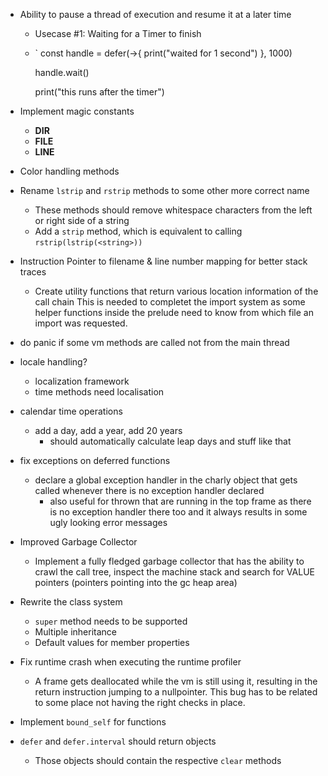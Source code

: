 - Ability to pause a thread of execution and resume it at a later time
  - Usecase #1: Waiting for a Timer to finish
  - `
      const handle = defer(->{
        print("waited for 1 second")
      }, 1000)

      handle.wait()

      print("this runs after the timer")
- Implement magic constants
  - __DIR__
  - __FILE__
  - __LINE__

- Color handling methods

- Rename `lstrip` and `rstrip` methods to some other more correct name
  - These methods should remove whitespace characters from the left or right side of a string
  - Add a `strip` method, which is equivalent to calling `rstrip(lstrip(<string>))`

- Instruction Pointer to filename & line number mapping for better stack traces
  - Create utility functions that return various location information of the call chain
    This is needed to completet the import system as some helper functions inside the prelude
    need to know from which file an import was requested.

- do panic if some vm methods are called not from the main thread

- locale handling?
  - localization framework
  - time methods need localisation

- calendar time operations
  - add a day, add a year, add 20 years
    - should automatically calculate leap days and stuff like that

- fix exceptions on deferred functions
  - declare a global exception handler in the charly object that gets
    called whenever there is no exception handler declared
      - also useful for thrown that are running in the top frame
        as there is no exception handler there too and it always results
        in some ugly looking error messages

- Improved Garbage Collector
  - Implement a fully fledged garbage collector that has the ability to crawl
    the call tree, inspect the machine stack and search for VALUE pointers (pointers
    pointing into the gc heap area)

- Rewrite the class system
  - `super` method needs to be supported
  - Multiple inheritance
  - Default values for member properties

- Fix runtime crash when executing the runtime profiler
  - A frame gets deallocated while the vm is still using it, resulting in the return instruction
    jumping to a nullpointer. This bug has to be related to some place not having the right checks
    in place.

- Implement `bound_self` for functions

- `defer` and `defer.interval` should return objects
  - Those objects should contain the respective `clear` methods
